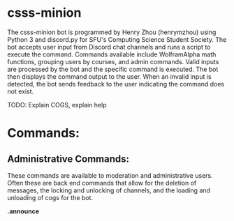 # csss-minion

The csss-minion bot is programmed by Henry Zhou (henrymzhou) using Python 3 and discord.py for SFU's Computing Science Student Society. The bot accepts user input from Discord chat channels and runs a script to execute the command. Commands available include WolframAlpha math functions, grouping users by courses, and admin commands. Valid inputs are processed by the bot and the specific command is executed. The bot then displays the command output to the user. When an invalid input is detected, the bot sends feedback to the user indicating the command does not exist.

TODO: Explain COGS, explain help


# Commands: #

## Administrative Commands: ##

These commands are available to moderation and administrative users. Often these are back end commands that allow for the deletion of messages, the locking and unlocking of channels, and the loading and unloading of cogs for the bot.

**.announce <title> <desc>**

Makes an announcement.

Usage: .announce <title> <body>

**.clear <amount>**

Clears set amount of messages above current messages.

Usage: .clear 50

**.clearspam**

Clears the spam.

Usage: .clearspam

**.cogs **

Lists the currently loaded cogs.

Usage: .cogs

**.em [desc...]**

Make an embedded message.

Usage: .em <message>

**.exc [args...]**

Execute a bash command

Usage: .exc ls -a

**.load <name> **

Loads a cog.

Usage: .load Announce

**.lock **

Locks current channel.

Usage: .lock

**.modsay [msg...]**

Give a stern message (Heavily inspired by brenfan's .em code <3).

Usage: .modsay "This is a stern message."

**.propagateMute **

Adds the Muted role to every channel, maintaining universal control and ruleset for muted role

Usage: .propagateMute

**.refreshCache **

Refresh the server wordart cache. 

Usage: .refreshCache

**.reload <name>**

Reloads the cogs.

Usage: .reload Announce
 
**.restrict <user> (not yet implemented)**

Restricts a user from posting in a channel

Usage: .restrict <John Doe>

**.unload <name>**

Unloads a cog.

Usage: .unload Announce

**.unlock**

Unlocks the current channel.

**.unrestrict [msg...] (not yet implemented)**

Undo any restrictions on a user for all channels. 

Usage: !unrestrict [users..]

## Miscellaneous Commands: ##

These are miscellaneous commands that add more character to the bot. These commands range from queries to DuckDuckGo and WolframAlpha, to posting cute cat pictures and wordart clouds.

**.allreminders**

Lists all the active reminders. Does not list reminders from remindmein.

Usage: .allreminders

**.antonym <word> **

Returns a few antonyms of a given word.

Usage: .antonym clever

**.avatart [args...]**

Makes a wordcloud in the shape of your avatar.

Usage: .avatart <invert> <bgcolor>

**.beep**

Returns the message "boop". Useful when seeing if the bot is alive. Similar to .ding and .ping.

Usage: .beep

**.ding**

Returns the message "dong". Useful when seeing if the bot is alive. Similar to .beep and .ping.

Usage: .ding

**.doraemon**

Shows a cute cat picture.

Usage: .doraemon

**.eggplant**

Prints "My eggplant brings all the boys to the yard."

Usage: .eggplant

*And they're like, it's better than yours*

**.eggwrite [msg...] **

Use the bot to write with eggplant emojis.

Usage: .eggwrite "This is a message."

*Only works with letters*

**.gameR **

Starts the roulette game.

Usage: .gameR

**.goodluck **

Shows a photo of an eggplant in the shape of a thumbs up, wishing someone good luck

Usage: .goodluck

** .help **

The help command will display the information menu in the chat. This menu contains brief descriptions of all possible commands, and provides a link to the source code.

Usage: .help

** .help mc **

This can only be used within the #minecraft channel. When the command is used in correct channel, it will display commands specific to MineCraft. Outside of the correct channel, it will display a message alerting the user to move to that channel.

Usage: .help mc

**.henry **

Posts a photo of people bowing to Henry, the bot creator.

Usage: .henry

**.howoldami **

Displays when you joined the server in days.

Usage: .howoldami

** .iam \<course\> **

You can use this command to give yourself any roles that already exist, and consists of entirely lowercase letters or numbers. The \<class\> format follows the same rules as the .newclass command shown above. If the role you attempted to join does not exist, it will be created and you will be given it.

Usage: .iam "cmpt376"

**.iamn <course> **

Remove yourself from a discord class/role assigned by the **.iam** command

Usage: .iamn <cmpt376>

**.imgur [word...] **

Search for a picture on imgur MISC

Usage: .imgur cat

**.impeach **

Posts a photo of Henry coming out of a giant peach.

Usage: .impeach

**.info**

Displays the old MineCraft server information

Usage: .info

**.joke**

Displays a photo of a joke flying over Henry's head

Usage: .joke

**.kms **

Currently broken.

Usage: .kms

.meaning <word> (MISC)
Return the meaning of a word

.myreminders (MISC)
list only user's reminders

.mytop10 (MISC) Displays your top 10 words on the server.

** .newclass \<class\> **
This command will create a new class role, and give you that role. The name of the role will either be the first word typed after the .newclass command, or will be the entire string between the first quotation marks. An example is shown below. It is also worth noting that all roles created using this command will be converted to lowercase for security reasons.

.newclass <course> (MISC)
Create a new discord class/role
Usage: newclass <someclass>
Creating a class/role places you in that class/role

.newclass one two three = a new role with the name "one."
.newclass "one two three" = a new role with the name "one two three."

.outline [args...] (MISC)
Display an SFU course's outline
Usage: outline <department> <number> (section) (year) (semester)

.ping (MISC) Replys with pong

.playmsg <msg> (MUSIC)
Change minion's playing message
Usage: playing <msg>

.poem [args...] Searches for a poem usage: !poem <title> <author> <length> (PMs you the poem) MISC

.poll [args...] (MISC)
Create an instant poll
Usage: poll <subject> [choices]...
Defaults to yes/no if no choices supplied.

.prettygood (MISC) Photo of a man saying "Heyyyy, that's pretty good"

.remindme [word...] (MISC)
remind the user to do some thing at some time.
usage: !remindme "hang the cat to dry" 2017 8 5
format: year month day [hour] [minute] [second]

.remindmein [word...] (MISC)
usage: remindmein 2 days 'do that thing'

.roads [args...] (MISC)
Display road conditions for SFU
Usage: roads <city>

.search [query...] (MISC)
Search the internet using DuckDuckGo!

.servart (MISC)
Make a wordcloud out of the server's most common words.

.sfu [words...] (MISC)
Lookup an SFU class
usage: !sfu <cmpt120> or !sfu <cmpt> <120>

.status (MISC) (DEAD COMMAND)
Display the number of players on the minecraft server

.stealthegg (MISC) (Puts an eggplant in chat)

.spell <word> Check your spelling MISC

.synonym <word> (MISC)
Return the synonym of a word

.top10 (MISC) Displays the top 10 words on the server.

.translate [args...] (MISC)
Translate a string into a specified language!
usage: !translate <target> (source)
example translate into spanish: <!translate "I like cheese" es>
To specify source language, include a third arg:
!translate "Je suis formé à la guerre de Nerf et j'ai le plus d'étoiles d'or dans toute la classe maternelle." en fr
Supported languages and language codes listed on this webpage
https://cloud.google.com/translate/docs/languages

.triggered When someone has a mildly different opinion. (Shows angry face GIF) MISC

.urban [msg...] (MISC) Queries urban dictionary for the entry you provide
Lookup some jargon from the urban dictionary.

.whois <course> (MISC)
List people in a discord class/role
Usage: whois <someclass>

.wiki [msg...] Look up a subject on wikipedia (MISC)

.wolf [args...] (MISC)
Get wolfram alpha to help with your homework
Usage: wolf <query>

.wordart (MISC)
Make a wordcloud out of your most common words

.youtube [query...] (MUSIC)
Search for a youtube video




## Music Commands: ##

.bump (MUSIC)
vote to bump the indexed song to the front.

.join <channel> (MUSIC) (SIMILAR TO SUMMON)
Joins a voice channel.

.pause (MUSIC)
Pauses the currently played song.

.play <song> (MUSIC)
Plays a song.
If there is a song currently in the queue, then it is
queued until the next song is done playing.
This command automatically searches as well from YouTube.
The list of supported sites can be found here:
https://rg3.github.io/youtube-dl/supportedsites.html

.playing Shows info about the currently played song. MUSIC

.queue (MUSIC)
shows songs in the current queue

.resume (MUSIC)
Resumes the currently played song.

.skip (MUSIC)
Vote to skip a song. The song requester can automatically skip.
3 skip votes are needed for the song to be skipped.

.stop Stops playing audio and leaves the voice channel. This also clears the queue. MUSIC

.summon Summons the bot to join your voice channel. (PLAYS MUSIC IF) MUSIC

.volume <value> Sets the volume of the currently playing song. MUSIC

## Rank Commands: ##

.gexp <user> <amount> (EXP) gives exp to user

.levels (EXP) Shows the list of users by rank

.rank (EXP) Displays your current rank on the server

.stats (EXP) (BROKEN) Shows EXP changes in the past amount of time. 



There are currently 5 commands available, and more commands will be added in future updates.

# How to set up for testing.

Duplicate `botMain.settings.sample` as `botMain.settings`, then add your own discord bot token. Then run the bot using `python3 csss-minion.py test`. The `test` argument skips
loading all cogs and allows anyone to use commands usually restricted to Henry.

You can load any cog you like with `.load <cog>` and list available cogs with `.cogs`.


Source Code
https://github.com/henrymzhao/csss-minion/